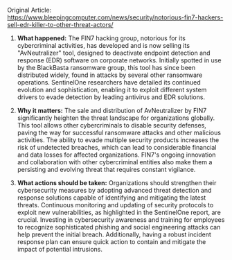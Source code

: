 Original Article: https://www.bleepingcomputer.com/news/security/notorious-fin7-hackers-sell-edr-killer-to-other-threat-actors/

1. **What happened:** The FIN7 hacking group, notorious for its cybercriminal activities, has developed and is now selling its "AvNeutralizer" tool, designed to deactivate endpoint detection and response (EDR) software on corporate networks. Initially spotted in use by the BlackBasta ransomware group, this tool has since been distributed widely, found in attacks by several other ransomware operations. SentinelOne researchers have detailed its continued evolution and sophistication, enabling it to exploit different system drivers to evade detection by leading antivirus and EDR solutions.

2. **Why it matters:** The sale and distribution of AvNeutralizer by FIN7 significantly heighten the threat landscape for organizations globally. This tool allows other cybercriminals to disable security defenses, paving the way for successful ransomware attacks and other malicious activities. The ability to evade multiple security products increases the risk of undetected breaches, which can lead to considerable financial and data losses for affected organizations. FIN7's ongoing innovation and collaboration with other cybercriminal entities also make them a persisting and evolving threat that requires constant vigilance.

3. **What actions should be taken:** Organizations should strengthen their cybersecurity measures by adopting advanced threat detection and response solutions capable of identifying and mitigating the latest threats. Continuous monitoring and updating of security protocols to exploit new vulnerabilities, as highlighted in the SentinelOne report, are crucial. Investing in cybersecurity awareness and training for employees to recognize sophisticated phishing and social engineering attacks can help prevent the initial breach. Additionally, having a robust incident response plan can ensure quick action to contain and mitigate the impact of potential intrusions.